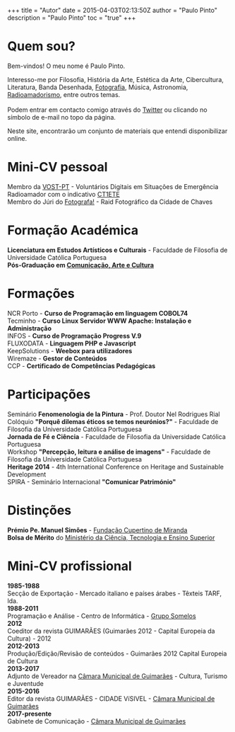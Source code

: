 +++
title = "Autor"
date = 2015-04-03T02:13:50Z
author = "Paulo Pinto"
description = "Paulo Pinto"
toc = "true"
+++

# Quem sou?

Bem-vindos! O meu nome é Paulo Pinto. 

Interesso-me por Filosofia, História da Arte, Estética da Arte, Cibercultura, Literatura, Banda Desenhada, [Fotografia](https://paulo-pinto.com/closetohome), Música, Astronomia, [Radioamadorismo](https://ct1ete.xyz), entre outros temas. <br> 
<br>Podem entrar em contacto comigo através do [Twitter](https://twitter.com/w3bk3rn3l) ou clicando no símbolo de e-mail no topo da página.

Neste site, encontrarão um conjunto de materiais que entendi disponibilizar online.

# Mini-CV pessoal
Membro da [VOST-PT](https://info.vost.pt) - Voluntários Digitais em Situações de Emergência <br>
Radioamador com o indicativo [CT1ETE](https://ct1ete.xyz)<br>
Membro do Júri do [Fotografa!](https://www.facebook.com/FotoGrafa2015/) - Raid Fotográfico da Cidade de Chaves<br>

# Formação Académica
**Licenciatura em Estudos Artísticos e Culturais** - Faculdade de Filosofia de Universidade Católica Portuguesa<br>
**Pós-Graduação em [Comunicação, Arte e Cultura](https://www.ics.uminho.pt/pt/Estudar/Mestrados/Comunicacao-Arte-e-Cultura)**<br>

# Formações
NCR Porto - **Curso de Programação em linguagem COBOL74**<br>
Tecminho - **Curso Linux Servidor WWW Apache: Instalação e Administração**<br>
INFOS - **Curso de Programação Progress V.9**<br>
FLUXODATA - **Linguagem PHP e Javascript**<br>
KeepSolutions - **Weebox para utilizadores**<br>
Wiremaze - **Gestor de Conteúdos**<br>
CCP - **Certificado de Competências Pedagógicas**<br>

# Participações
Seminário **Fenomenologia de la Pintura** - Prof. Doutor Nel Rodrigues Rial<br>
Colóquio **"Porquê dilemas éticos se temos neurónios?"** - Faculdade de Filosofia da Universidade Católica Portuguesa<br>
**Jornada de Fé e Ciência** - Faculdade de Filosofia da Universidade Católica Portuguesa<br>
Workshop **"Percepção, leitura e análise de imagens"** - Faculdade de Filosofia da Universidade Católica Portuguesa<br>
**Heritage 2014** - 4th International Conference on Heritage and Sustainable Development<br>
SPIRA - Seminário Internacional **"Comunicar Património"**<br>

# Distinções
**Prémio Pe. Manuel Simões** - [Fundação Cupertino de Miranda](https://www.cupertino.pt/fundacao-cupertino-de-miranda/)<br>
**Bolsa de Mérito** do [Ministério da Ciência, Tecnologia e Ensino Superior](https://www.portugal.gov.pt/pt/gc21/area-de-governo/ciencia-tecnologia-e-ensino-superior)<br>



# Mini-CV profissional

**1985-1988**<br> Secção de Exportação - Mercado italiano e países árabes - Têxteis TARF, lda.
<br>
**1988-2011**<br> Programação e Análise - Centro de Informática - [Grupo Somelos](https://www.somelos.pt)
<br>
**2012**<br>Coeditor da revista GUIMARÃES (Guimarães 2012 - Capital Europeia da Cultura) - 2012
<br>
**2012-2013**<br> Produção/Edição/Revisão de conteúdos - Guimarães 2012 Capital Europeia de Cultura
<br>
**2013-2017**<br> Adjunto de Vereador na [Câmara Municipal de Guimarães](https://cm-guimaraes.pt) - Cultura, Turismo e Juventude
<br>
**2015-2016**<br> Editor da revista GUIMARÃES - CIDADE VíSIVEL - [Câmara Municipal de Guimarães](https://cm-guimaraes.pt)
<br>
**2017-presente**<br> Gabinete de Comunicação - [Câmara Municipal de Guimarães](https://cm-guimaraes.pt)



